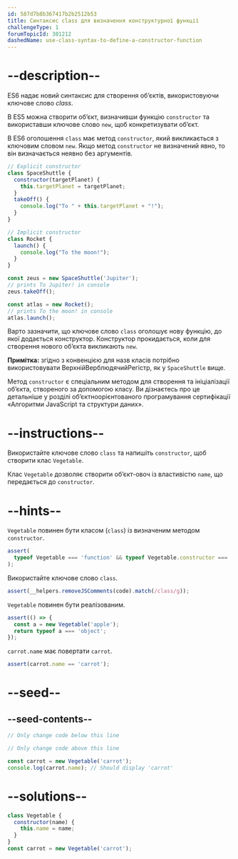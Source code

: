```yaml
---
id: 587d7b8b367417b2b2512b53
title: Синтаксис class для визначення конструктурної функції
challengeType: 1
forumTopicId: 301212
dashedName: use-class-syntax-to-define-a-constructor-function
---
```


# --description--

ES6 надає новий синтаксис для створення об’єктів, використовуючи ключове слово <dfn>class</dfn>.

В ES5 можна створити об’єкт, визначивши функцію `constructor` та використавши ключове слово `new`, щоб конкретизувати об’єкт.

В ES6 оголошення `class` має метод `constructor`, який викликається з ключовим словом `new`. Якщо метод `constructor` не визначений явно, то він визначається неявно без аргументів.

```js
// Explicit constructor
class SpaceShuttle {
  constructor(targetPlanet) {
    this.targetPlanet = targetPlanet;
  }
  takeOff() {
    console.log("To " + this.targetPlanet + "!");
  }
}

// Implicit constructor 
class Rocket {
  launch() {
    console.log("To the moon!");
  }
}

const zeus = new SpaceShuttle('Jupiter');
// prints To Jupiter! in console
zeus.takeOff();

const atlas = new Rocket();
// prints To the moon! in console
atlas.launch();
```

Варто зазначити, що ключове слово `class` оголошує нову функцію, до якої додається конструктор. Конструктор прокидається, коли для створення нового об’єкта викликають `new`.

**Примітка:** згідно з конвенцією для назв класів потрібно використовувати ВерхнійВерблюдячийРегістр, як у `SpaceShuttle` вище.

Метод `constructor` є спеціальним методом для створення та ініціалізації об’єкта, створеного за допомогою класу. Ви дізнаєтесь про це детальніше у розділі об’єктноорієнтованого програмування сертифікації «Алгоритми JavaScript та структури даних».

# --instructions--

Використайте ключове слово `class` та напишіть `constructor`, щоб створити клас `Vegetable`.

Клас `Vegetable` дозволяє створити об’єкт-овоч із властивістю `name`, що передається до `constructor`.

# --hints--

`Vegetable` повинен бути класом (`class`) із визначеним методом `constructor`.

```js
assert(
  typeof Vegetable === 'function' && typeof Vegetable.constructor === 'function'
);
```

Використайте ключове слово `class`.

```js
assert(__helpers.removeJSComments(code).match(/class/g));
```

`Vegetable` повинен бути реалізованим.

```js
assert(() => {
  const a = new Vegetable('apple');
  return typeof a === 'object';
});
```

`carrot.name` має повертати `carrot`.

```js
assert(carrot.name == 'carrot');
```

# --seed--

## --seed-contents--

```js
// Only change code below this line

// Only change code above this line

const carrot = new Vegetable('carrot');
console.log(carrot.name); // Should display 'carrot'
```

# --solutions--

```js
class Vegetable {
  constructor(name) {
    this.name = name;
  }
}
const carrot = new Vegetable('carrot');
```
